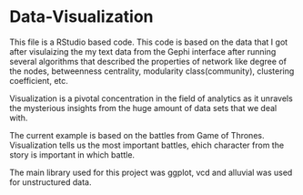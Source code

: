 # Data-Visualization
This file is a RStudio based code. This code is based on the data that I got after visulaizing the my text data from the Gephi 
interface after running several algorithms that described the properties of network like degree of the nodes, betweenness centrality, modularity class(community),
clustering coefficient, etc. 

Visualization is a pivotal concentration in the field of analytics as it unravels the mysterious insights from the huge amount of
data sets that we deal with.

The current example is based on the battles from Game of Thrones. Visualization tells us the most important battles, ehich character from the story is important 
in which battle.

The main library used for this project was ggplot, vcd and alluvial was used for unstructured data.
